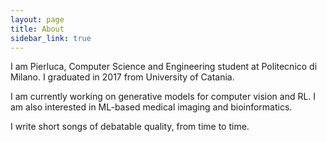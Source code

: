 ```yaml
---
layout: page
title: About
sidebar_link: true
---
```


<p class="message">
I am Pierluca, Computer Science and Engineering student at Politecnico di Milano. I graduated in 2017 from University of Catania.  

I am currently working on generative models for computer vision and RL. I am also interested in ML-based medical imaging and bioinformatics.  

I write short songs of debatable quality, from time to time.
</p>
